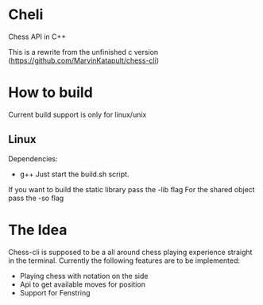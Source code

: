 # Cheli
Chess API in C++

This is a rewrite from the unfinished c version (https://github.com/MarvinKatapult/chess-cli)

# How to build
Current build support is only for linux/unix

## Linux
Dependencies:

- g++
Just start the build.sh script. 

If you want to build the static library pass the -lib flag
For the shared object pass the -so flag

# The Idea
Chess-cli is supposed to be a all around chess playing experience straight in the terminal. Currently the following features are to be implemented:

- Playing chess with notation on the side
- Api to get available moves for position
- Support for Fenstring

